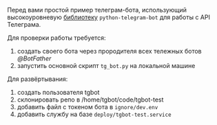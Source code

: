 Перед вами простой пример телеграм-бота, использующий высокоуровневую
[библиотеку](https://github.com/python-telegram-bot/python-telegram-bot) `python-telegram-bot`
для работы с API Телеграма.


Для проверки работы требуется:
1. создать своего бота через прородителя всех тележных ботов *@BotFather*
2. запустить основной скрипт `tg_bot.py` на локальной машине


Для развёртывания:
1. создать пользователя tgbot
2. склонировать репо в /home/tgbot/code/tgbot-test
3. добавить файл с токеном бота в `ignore/dev.env`
4. добавить службу на базе `deploy/tgbot-test.service`

